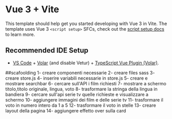 # Vue 3 + Vite

This template should help get you started developing with Vue 3 in Vite. The template uses Vue 3 `<script setup>` SFCs, check out the [script setup docs](https://v3.vuejs.org/api/sfc-script-setup.html#sfc-script-setup) to learn more.

## Recommended IDE Setup

- [VS Code](https://code.visualstudio.com/) + [Volar](https://marketplace.visualstudio.com/items?itemName=Vue.volar) (and disable Vetur) + [TypeScript Vue Plugin (Volar)](https://marketplace.visualstudio.com/items?itemName=Vue.vscode-typescript-vue-plugin).

##scafoolding
1- creare componenti necessarie
2- creare files sass
3- creare store.js
4- inserire variabili necessarie in store.js
5- creare e mostrare searchbar
6- cercare sull'API i film richiesti
7- mostrare a schermo titolo,titolo originale, lingua, voto
8- trasformare la stringa della lingua in bandiera
9- cercare sull'api serie tv quelle richieste e visualizzare a schermo
10- aggiungere immagini dei film e delle serie tv
11- trasformare il voto in numero intero da 1 a 5
12- trasformare il voto in stelle
13- creare layout della pagina
14- aggiungere effetto over sulla card